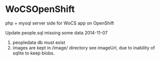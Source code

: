 # WoCSOpenShift
php + mysql server side for WoCS app on OpenShift



Update people.sql  missing some data 2014-11-07

1. peopledata db must exist
2. images are kept in /image/ directory see imageUrl, due to inability of sqlite to keep blobs.

